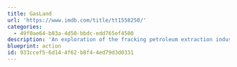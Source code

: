```yaml
---
title: GasLand
url: 'https://www.imdb.com/title/tt1558250/'
categories:
  - 49f0ae64-b03a-4d50-bbdc-edd765ef4500
description: 'An exploration of the fracking petroleum extraction industry and the serious environmental consequences involved.'
blueprint: action
id: 933ccef5-6d14-4f62-b8f4-4ed79d3d0331
---
```

